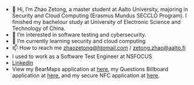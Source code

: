 - 👋 Hi, I’m Zhao Zetong, a master student at Aalto University, majoring in Security and Cloud Computing (Erasmus Mundus SECCLO Program). I finished my bachelour study at University of Electronic Science and Technology of China.
- 👀 I’m interested in software testing and cybersecurity.
- 🌱 I’m currently learning security and cloud computing
- 📫 How to reach me zhaozetong@htomail.com / zetong.zhao@aalto.fi
- I used to work as a Software Test Engineer at NSFOCUS
- [Linkedin](https://www.linkedin.com/in/zetong-zhao-3286b71b8/)
- View my BearMaps application at [here](https://github.com/Agachily/Bear-Maps), my Questions Billboard application at [here](https://github.com/Agachily/Web-Software-Development/tree/master/Project%202), and my secure NFC application at [here](https://github.com/Agachily/Network-Security-Project1).

<!---
Agachily/Agachily is a ✨ special ✨ repository because its `README.md` (this file) appears on your GitHub profile.
You can click the Preview link to take a look at your changes.
--->
